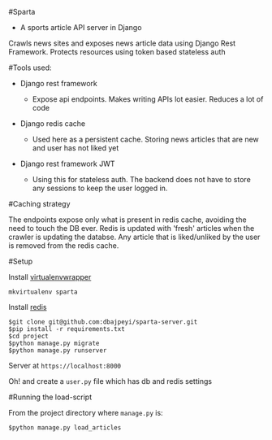 #Sparta

- A sports article API server in Django

Crawls news sites and exposes news article data using Django Rest Framework.
Protects resources using token based stateless auth


#Tools used:
- Django rest framework
    - Expose api endpoints. Makes writing APIs lot easier. Reduces a lot of code

- Django redis cache
    - Used here as a persistent cache. Storing news articles that are new and  user has not liked yet 

- Django rest framework JWT
    - Using this for stateless auth. The backend does not have to store any sessions to keep the user logged in.
      
        

#Caching strategy

The endpoints expose only what is present in redis cache, avoiding the need to touch the DB ever.
Redis is updated with 'fresh' articles when the crawler is updating the databse. Any article that 
is liked/unliked by the user is removed from the redis cache.

#Setup

Install [virtualenvwrapper](https://virtualenvwrapper.readthedocs.org/en/latest/)


`mkvirtualenv sparta`



Install [redis](http://redis.io/download)    




```
$git clone git@github.com:dbajpeyi/sparta-server.git
$pip install -r requirements.txt
$cd project
$python manage.py migrate
$python manage.py runserver
```
Server at `https://localhost:8000`

Oh! and create a `user.py` file which has db and redis settings 

#Running the load-script

From the project directory where `manage.py` is:
```
$python manage.py load_articles
```
  

